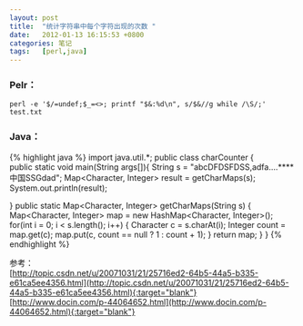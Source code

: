 ```yaml
---
layout: post
title:  "统计字符串中每个字符出现的次数 "
date:   2012-01-13 16:15:53 +0800
categories: 笔记
tags:   [perl,java]
---
```

### Pelr：
`perl -e '$/=undef;$_=<>; printf "$&:%d\n", s/$&//g while /\S/;' test.txt`

### Java：
{% highlight java %}
import java.util.*;
public class charCounter {  
    public static void main(String args[]){ 
        String s = "abcDFDSFDSS,adfa....****中国SSGdad";
        Map<Character, Integer> result = getCharMaps(s);
        System.out.println(result);
        
   } 
    public static Map<Character, Integer> getCharMaps(String s) {
        Map<Character, Integer> map = new HashMap<Character, Integer>();
        for(int i = 0; i < s.length(); i++) {
            Character c = s.charAt(i);
            Integer count = map.get(c);
            map.put(c, count == null ? 1 : count + 1);
        }
        return map;
    }
} 
{% endhighlight %}

参考：     
[http://topic.csdn.net/u/20071031/21/25716ed2-64b5-44a5-b335-e61ca5ee4356.html](http://topic.csdn.net/u/20071031/21/25716ed2-64b5-44a5-b335-e61ca5ee4356.html){:target="blank"}
[http://www.docin.com/p-44064652.html](http://www.docin.com/p-44064652.html){:target="blank"}
